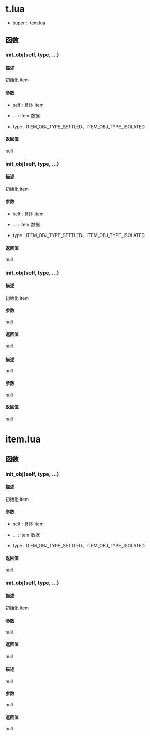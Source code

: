 # t.lua

- super : item.lua

## 函数

### init_obj(self, type, ...)

#### 描述

初始化 item

#### 参数

- self : 具体 item

- ... : item 数据

- type : ITEM_OBJ_TYPE_SETTLED、ITEM_OBJ_TYPE_ISOLATED

#### 返回值

null

### init_obj(self, type, ...)

#### 描述

初始化 item

#### 参数

- self : 具体 item

- ... : item 数据

- type : ITEM_OBJ_TYPE_SETTLED、ITEM_OBJ_TYPE_ISOLATED

#### 返回值

null

### init_obj(self, type, ...)

#### 描述

初始化 item

#### 参数

null

#### 返回值

null

### 

#### 描述

null

#### 参数

null

#### 返回值

null

# item.lua

## 函数

### init_obj(self, type, ...)

#### 描述

初始化 item

#### 参数

- self : 具体 item

- ... : item 数据

- type : ITEM_OBJ_TYPE_SETTLED、ITEM_OBJ_TYPE_ISOLATED

#### 返回值

null

### init_obj(self, type, ...)

#### 描述

初始化 item

#### 参数

null

#### 返回值

null

### 

#### 描述

null

#### 参数

null

#### 返回值

null


